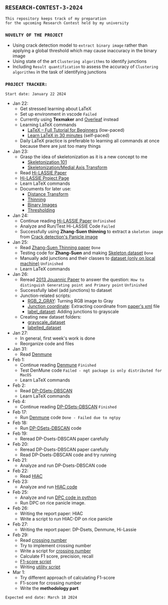## `RESEARCH-CONTEST-3-2024`

```
This repository keeps track of my preparation 
for the upcoming Research Contest held by my university
```

### `NOVELTY OF THE PROJECT`

- Using crack detection model to `extract binary image` rather than applying a global threshold which may cause inaccuracy in the binary image
- Using state of the art `Clustering algorithms` to identify junctions
- Including `Result quantification` to assess the accuracy of `Clustering algorithms` in the task of identifying junctions

### `PROJECT TRACKER:`

`Start date: January 22 2024`

- Jan 22: 
  - Get stressed learning about LaTeX
  - Set up environment in vscode `Failed`
  - Currently using **Texmaker** and [Overleaf](https://www.overleaf.com/project) instead
  - Learning LaTeX commands
    - [LaTeX – Full Tutorial for Beginners](https://www.youtube.com/watch?v=ydOTMQC7np0&ab_channel=freeCodeCamp.org) (low-paced)
    - [Learn LaTeX in 30 minutes](https://www.overleaf.com/learn/latex/Learn_LaTeX_in_30_minutes) (self-paced)
  - Daily LaTeX practice is preferable to learning all commands at once because there are just too many things
- Jan 23:
  - Grasp the idea of skeletonization as it is a new concept to me
    - [Skeletonization 101](<paper/papers to research/skeletonization_101.md>)
    - [Skeletonization/Medial Axis Transform](https://homepages.inf.ed.ac.uk/rbf/HIPR2/skeleton.htm#:~:text=Brief%20Description,of%20the%20original%20foreground%20pixels.)
  - Read [Hi-LASSIE Paper](<paper/papers to research/Yao_Hi-LASSIE_High-Fidelity_Articulated_Shape_and_Skeleton_Discovery_From_Sparse_Image_CVPR_2023_paper.pdf>)
  - [Hi-LASSIE Project Page](https://chhankyao.github.io/hi-lassie/)
  - Learn LaTeX commands
  - Documents for later use:
    - [Distance Transform](https://homepages.inf.ed.ac.uk/rbf/HIPR2/distance.htm)
    - [Thinning](https://homepages.inf.ed.ac.uk/rbf/HIPR2/thin.htm)
    - [Binary Images](https://homepages.inf.ed.ac.uk/rbf/HIPR2/binimage.htm)
    - [Thresholding](https://homepages.inf.ed.ac.uk/rbf/HIPR2/threshld.htm)
- Jan 24:
  - Continue reading [Hi-LASSIE Paper](<paper/papers to research/Yao_Hi-LASSIE_High-Fidelity_Articulated_Shape_and_Skeleton_Discovery_From_Sparse_Image_CVPR_2023_paper.pdf>) `Unfinished`
  - Analyze and Run/Test Hi-LASSIE Code `Failed`
  - Successfully using **Zhang-Suen thinning** to extract a `skeleton image` from [Crack detection's Panicle image](test_binary_img.png)
- Jan 25:
  - Read [Zhang-Suen Thinning paper](<paper/papers to research/A Fast Parallel Algorithm for Thinning Digital Patterns.pdf>) `Done`
  - Testing code for **Zhang-Suen** and making [Skeleton dataset](skeleton_dataset) `Done`
  - Manually add junctions and their classes to [dataset (only on local machine)](<paper/target paper/T2-PLT9-1C8-1 (Dataset)>) `Unfinished`
  - Learn LaTeX commands
- Jan 26:
  - Reread [2013 Jouannic Paper](<paper/target paper/1471-2229-13-122 (2013_paper_Stefan Jouannic).pdf>) to answer the question: `How to distinguish Generating point and Primary point` `Unfinished`
  - Successfully label (add junctions) to dataset
  - Junction-related scripts:
    - [RGB_2_GRAY](rgb_2_gray.py): Turning RGB image to Gray
    - [Junction coordinate](vertices_coordinates.py): Extracting coordinate from [paper's xml](Jouannic_xml) file
    - [label_dataset](label_dataset.py): Adding junctions to grayscale
  - Creating new dataset folders:
    - [grayscale_dataset](grayscale_dataset)
    - [labelled_dataset](labelled_dataset)
- Jan 27:
  - In general, first week's work is done
  - Reorganize code and files
- Jan 31:
  - Read [Denmune](<paper/papers to research/2021_DenMune Density peak based clustering using mutual nearest neighbors.pdf>)
- Feb 1:
  - Continue reading [Denmune](<paper/papers to research/2021_DenMune Density peak based clustering using mutual nearest neighbors.pdf>) `Finished`
  - Test DenMune code `Failed - ngt package is only distributed for MacOS`
  - Learn LaTeX commands
- Feb 2:
  - Read [DP-DSets-DBSCAN](<paper/papers to research/2023_Towards Parameter-free Clustering for Real-world Data.pdf>)
  - Learn LaTeX commands
- Feb 4:
  - Continue reading [DP-DSets-DBSCAN](<paper/papers to research/2023_Towards Parameter-free Clustering for Real-world Data.pdf>) `Finished`
- Feb 17:
  - Run [Denmune](<paper/papers to research/2021_DenMune Density peak based clustering using mutual nearest neighbors.pdf>) code `Done - Failed due to ngtpy`
- Feb 18:
  - Run [DP-DSets-DBSCAN](<paper/papers to research/2023_Towards Parameter-free Clustering for Real-world Data.pdf>) code
- Feb 19:
  - Reread DP-Dsets-DBSCAN paper carefully
- Feb 20:
  - Reread DP-Dsets-DBSCAN paper carefully
  - Read DP-Dsets-DBSCAN code and try running
- Feb 21:
  - Analyze and run DP-Dsets-DBSCAN code
- Feb 22:
  - Read [HIAC](<paper/papers to research/2023_How to improve the accuracy of clustering algorithms.pdf>)
- Feb 23:
  - Analyze and run [HIAC code](<code availability/HIAC-main/HIAC.py>)
- Feb 25:
  - Analyze and run [DPC code in python](<code availability/HIAC-main/DPC.py>)
  - Run DPC on rice panicle image.
- Feb 26:
  - Writing the report paper: HIAC
  - Write a script to run HIAC-DP on rice panicle
- Feb 27:
  - Writing the report paper: DP-Dsets, Denmune, Hi-Lassie
- Feb 29:
  - Read [crossing number](<paper/papers to research/ĐATN_Nguyễn Ngọc Khang (crossing number).pdf>)
  - Try to implement crossing number
  - Write a script for [crossing number](crossing_number.py)
  - Calculate F1 score, precision, recall
  - [F1-score script](F1.py)
  - Writing [utility script](new_coordinate.py)
- Mar 1:
  - Try different approach of calculating F1-score
  - F1-score for crossing number
  - Write the **methodology part**
  
`Expected end date: March 18 2024`